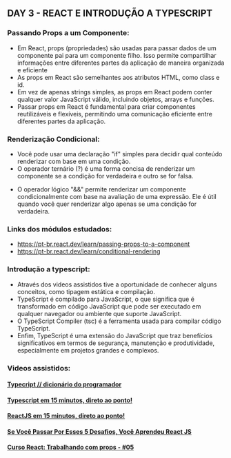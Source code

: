 ## DAY 3 - REACT E INTRODUÇÃO A TYPESCRIPT

### Passando Props a um Componente:
- Em React, props (propriedades) são usadas para passar dados de um componente pai para um componente filho. Isso permite compartilhar informações entre diferentes partes da aplicação de maneira organizada e eficiente
- As props em React são semelhantes aos atributos HTML, como class e id.
- Em vez de apenas strings simples, as props em React podem conter qualquer valor JavaScript válido, incluindo objetos, arrays e funções.
- Passar props em React é fundamental para criar componentes reutilizáveis e flexíveis, permitindo uma comunicação eficiente entre diferentes partes da aplicação.


### Renderização Condicional:
- Você pode usar uma declaração "if" simples para decidir qual conteúdo renderizar com base em uma condição.
- O operador ternário (?) é uma forma concisa de renderizar um componente se a condição for verdadeira e outro se for falsa.
<!-- Exemplo de uso: Renderiza `<ComponenteVerdadeiro />` se `cond` for verdadeira; caso contrário, renderiza `<ComponenteFalso />`. -->
- O operador lógico "&&" permite renderizar um componente condicionalmente com base na avaliação de uma expressão. Ele é útil quando você quer renderizar algo apenas se uma condição for verdadeira.

### Links dos módulos estudados:
- https://pt-br.react.dev/learn/passing-props-to-a-component
- https://pt-br.react.dev/learn/conditional-rendering

### Introdução a typescript:
- Através dos videos assistidos tive a oportunidade de conhecer alguns conceitos, como tipagem estática e compilação.
- TypeScript é compilado para JavaScript, o que significa que é transformado em código JavaScript que pode ser executado em qualquer navegador ou ambiente que suporte JavaScript.
- O TypeScript Compiler (tsc) é a ferramenta usada para compilar código TypeScript.
- Enfim, TypeScript é uma extensão do JavaScript que traz benefícios significativos em termos de segurança, manutenção e produtividade, especialmente em projetos grandes e complexos.

### Videos assistidos:
#### [Typecript // dicionário do programador](https://www.youtube.com/watch?v=gmupEp468lY)
#### [Typescript em 15 minutos, direto ao ponto!](https://www.youtube.com/watch?v=g0hkeyMb45U)
#### [ReactJS em 15 minutos, direto ao ponto!](https://www.youtube.com/watch?v=jcrJtrg9cOU)
#### [Se Você Passar Por Esses 5 Desafios, Você Aprendeu React JS](https://www.youtube.com/watch?v=aJR7f45dBNs)
#### [Curso React: Trabalhando com props - #05](https://www.youtube.com/watch?v=ZLtBdpwg8tI)
